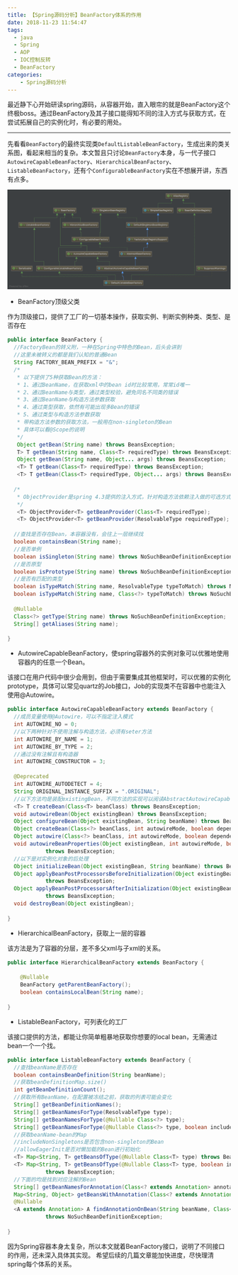 ```yaml
---
title: 【Spring源码分析】BeanFactory体系的作用
date: 2018-11-23 11:54:47
tags:
  - java　
  - Spring
  - AOP
  - IOC控制反转
  - BeanFactory
categories:
    - Spring源码分析
---
```


最近静下心开始研读spring源码，从容器开始，直入眼帘的就是BeanFactory这个终极boss。通过BeanFactory及其子接口能得知不同的注入方式与获取方式，在尝试拓展自己的实例化时，有必要的用处。

---

先看看`BeanFactory`的最终实现类`DefaultListableBeanFactory`，生成出来的类关系图，看起来相当的复杂。本文暂且只讨论`BeanFactory`本身，与一代子接口`AutowireCapableBeanFactory`、`HierarchicalBeanFactory`、`ListableBeanFactory`，还有个`ConfigurableBeanFactory`实在不想展开讲，东西有点多。

![DefaultListableBeanFactory类图](https://raw.githubusercontent.com/zehonghuang/github_blog_bak/master/source/image/DefaultListableBeanFactory.png)


- BeanFactory顶级父类

作为顶级接口，提供了工厂的一切基本操作，获取实例、判断实例种类、类型、是否存在

``` Java
public interface BeanFactory {
  //FactoryBean的转义附，一种在Spring中特色的Bean，后头会讲到
  //这里未被转义的都是我们认知的普通Bean
  String FACTORY_BEAN_PREFIX = "&";
  /*
   * 以下提供了5种获取Bean的方法：
   * 1、通过BeanName，在获取xml中的bean id时比较常用，常常id唯一
   * 2、通过BeanName与类型，通过类型校验，避免同名不同类的错误
   * 3、通过BeanName与构造方法参数获取
   * 4、通过类型获取，依然有可能出现多Bean的错误
   * 5、通过类型与构造方法参数获取
   * 带构造方法参数的获取方法，一般用在non-singleton的Bean
   * 具体可以看@Scope的说明
   */
   Object getBean(String name) throws BeansException;
   T> T getBean(String name, Class<T> requiredType) throws BeansException;
   Object getBean(String name, Object... args) throws BeansException;
   <T> T getBean(Class<T> requiredType) throws BeansException;
   <T> T getBean(Class<T> requiredType, Object... args) throws BeansException;

  /*
   * ObjectProvider是spring 4.3提供的注入方式，针对构造方法依赖注入做的可选方式
   */
   <T> ObjectProvider<T> getBeanProvider(Class<T> requiredType);
   <T> ObjectProvider<T> getBeanProvider(ResolvableType requiredType);

  //查找是否存在Bean，本容器没有，会往上一层继续找
  boolean containsBean(String name);
  //是否单例
  boolean isSingleton(String name) throws NoSuchBeanDefinitionException;
  //是否原型
  boolean isPrototype(String name) throws NoSuchBeanDefinitionException;
  //是否有匹配的类型
  boolean isTypeMatch(String name, ResolvableType typeToMatch) throws NoSuchBeanDefinitionException;
  boolean isTypeMatch(String name, Class<?> typeToMatch) throws NoSuchBeanDefinitionException;

  @Nullable
  Class<?> getType(String name) throws NoSuchBeanDefinitionException;
  String[] getAliases(String name);

}
```

- AutowireCapableBeanFactory，使spring容器外的实例对象可以优雅地使用容器内的任意一个Bean。

该接口在用户代码中很少会用到，但由于需要集成其他框架时，可以优雅的实例化prototype，具体可以常见quartz的Job接口，Job的实现类不在容器中也能注入使用@Autowire。

``` Java
public interface AutowireCapableBeanFactory extends BeanFactory {
  //成员变量使用@Autowire，可以不指定注入模式
  int AUTOWIRE_NO = 0;
  //以下两种针对不使用注解与构造方法，必须有seter方法
  int AUTOWIRE_BY_NAME = 1;
  int AUTOWIRE_BY_TYPE = 2;
  //通过没有注解且有构造器
  int AUTOWIRE_CONSTRUCTOR = 3;

  @Deprecated
  int AUTOWIRE_AUTODETECT = 4;
  String ORIGINAL_INSTANCE_SUFFIX = ".ORIGINAL";
  //以下方法均是装配existingBean，不同方法的实现可以阅读AbstractAutowireCapableBeanFactory
  <T> T createBean(Class<T> beanClass) throws BeansException;
  void autowireBean(Object existingBean) throws BeansException;
  Object configureBean(Object existingBean, String beanName) throws BeansException;
  Object createBean(Class<?> beanClass, int autowireMode, boolean dependencyCheck) throws BeansException;
  Object autowire(Class<?> beanClass, int autowireMode, boolean dependencyCheck) throws BeansException;
  void autowireBeanProperties(Object existingBean, int autowireMode, boolean dependencyCheck)
			throws BeansException;
  //以下是对实例化对象的后处理
  Object initializeBean(Object existingBean, String beanName) throws BeansException;
  Object applyBeanPostProcessorsBeforeInitialization(Object existingBean, String beanName)
			throws BeansException;
  Object applyBeanPostProcessorsAfterInitialization(Object existingBean, String beanName)
			throws BeansException;
  void destroyBean(Object existingBean);

}
```

- HierarchicalBeanFactory，获取上一层的容器

该方法是为了容器的分层，差不多父xml与子xml的关系。

``` Java
public interface HierarchicalBeanFactory extends BeanFactory {

	@Nullable
	BeanFactory getParentBeanFactory();
	boolean containsLocalBean(String name);

}
```

- ListableBeanFactory，可列表化的工厂

该接口提供的方法，都能让你简单粗暴地获取你想要的local bean，无需通过bean一个一个找。

``` Java
public interface ListableBeanFactory extends BeanFactory {
  //查找beanName是否存在
  boolean containsBeanDefinition(String beanName);
  //获取beanDefinitionMap.size()
  int getBeanDefinitionCount();
  //获取所有BeanName，在配置被冻结之前，获取的列表可能会变化
  String[] getBeanDefinitionNames();
  String[] getBeanNamesForType(ResolvableType type);
  String[] getBeanNamesForType(@Nullable Class<?> type);
  String[] getBeanNamesForType(@Nullable Class<?> type, boolean includeNonSingletons, boolean allowEagerInit);
  //获取beanName-bean的Map
  //includeNonSingletons是否包含non-singleton的Bean
  //allowEagerInit是否对懒加载的Bean进行初始化
  <T> Map<String, T> getBeansOfType(@Nullable Class<T> type) throws BeansException;
  <T> Map<String, T> getBeansOfType(@Nullable Class<T> type, boolean includeNonSingletons, boolean allowEagerInit)
			throws BeansException;
  //下面的均是找到对应注解的Bean
  String[] getBeanNamesForAnnotation(Class<? extends Annotation> annotationType);
  Map<String, Object> getBeansWithAnnotation(Class<? extends Annotation> annotationType) throws BeansException;
  @Nullable
  <A extends Annotation> A findAnnotationOnBean(String beanName, Class<A> annotationType)
			throws NoSuchBeanDefinitionException;

}
```

因为Spring容器本身太复杂，所以本文就着BeanFactory接口，说明了不同接口的作用，还未深入具体其实现。
希望后续的几篇文章能加快进度，尽快理清spring每个体系的关系。
